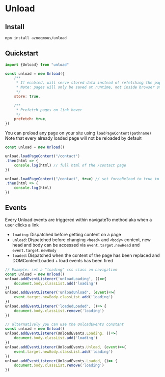 # Unload

## Install
```bash
npm install aznoqmous/unload
```

## Quickstart
```js
import {Unload} from "unload"

const unload = new Unload({
    /**
     * If enabled, will serve stored data instead of refetching the page
     * Note: pages will only be saved at runtime, not inside browser storage so each reload resets it
     */
    store: true,

    /**
     * Prefetch pages on link hover
     */
    prefetch: true,
})

```

You can preload any page on your site using `loadPageContent(pathname)`  
Note that every already loaded page will not be reloaded by default   
```js
const unload = new Unload()

unload.loadPageContent("/contact")
.then(html => {
    console.log(html) // full html of the /contact page 
})

unload.loadPageContent("/contact", true) // set forceReload to true to force reloading the content of the page
.then(html => {
    console.log(html)
})

```

## Events 
Every Unload events are triggered within navigateTo method aka when a user clicks a link  
- `loading`: Dispatched before getting content on a page
- `unload`: Dispatched before changing `<head>` and `<body>` content, new head and body can be accessed via `event.target.newHead` and `event.target.newBody`
- `loaded`: Dispatched when the content of the page has been replaced and DOMContentLoaded + load events has been fired

```js
// Example: set a "loading" css class on navigation
const unload = new Unload()
unload.addEventListener('unloadLoading', ()=>{
    document.body.classList.add('loading')
})
unload.addEventListener('unloadUnload', (event)=>{
    event.target.newBody.classList.add('loading')
})
unload.addEventListener('loadedLoaded', ()=> {
    document.body.classList.remove('loading')
})

// alternatively you can use the UnloadEvents constant
const unload = new Unload()
unload.addEventListener(UnloadEvents.Loading, ()=>{
    document.body.classList.add('loading')
})
unload.addEventListener(UnloadEvents.Unload, (event)=>{
    event.target.newBody.classList.add('loading')
})
unload.addEventListener(UnloadEvents.Loaded, ()=> {
    document.body.classList.remove('loading')
})
```